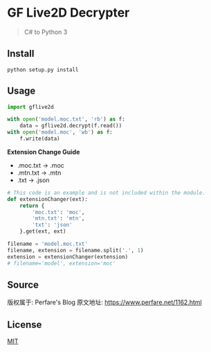 # GF Live2D Decrypter
> C# to Python 3

## Install
```
python setup.py install
```

## Usage
```python
import gflive2d

with open('model.moc.txt', 'rb') as f:
    data = gflive2d.decrypt(f.read())
with open('model.moc', 'wb') as f:
    f.write(data)
```

**Extension Change Guide**
* .moc.txt → .moc
* .mtn.txt → .mtn
* .txt → .json

```python
# This code is an example and is not included within the module.
def extensionChanger(ext):
    return {
        'moc.txt': 'moc',
        'mtn.txt': 'mtn',
        'txt': 'json'
    }.get(ext, ext)

filename = 'model.moc.txt'
filename, extension = filename.split('.', 1)
extension = extensionChanger(extension)
# filename='model', extension='moc'
```

## Source
版权属于: Perfare's Blog
原文地址: https://www.perfare.net/1162.html

## License
[MIT](https://github.com/KOZ39/GF-Live2D-Decrypter/blob/master/LICENSE)